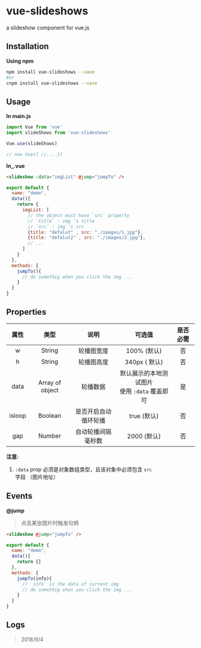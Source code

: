 # vue-slideshows
a  slideshow component for vue.js 

## Installation
**Using npm**
``` bash
npm install vue-slideshows --save
#or
cnpm install vue-slideshows --save
```

## Usage
**In main.js**
``` js
import Vue from 'vue'
import slideShows from 'vue-slideshows'

Vue.use(slideShows)

// new Vue({ //... })

```

**In_.vue**

``` html
<slideshow :data="imgList" @jump="jumpTo" />
```

``` js
export default {
  name: "demo",
  data(){
    return {
      imgList: [
        // the object must have `src` property
        // `title` : img 's title
        // `src` : img 's src
        {title: "defalut" , src: "./images/1.jpg"},
        {title: "defalut2" , src: "./images/2.jpg"},
        // ...
      ]
    }
  },
  methods: {
    jumpTo(){
      // do somethig when you click the img ...
    }
  }
}
```

## Properties
| 属性 | 类型 | 说明 | 可选值 | 是否必需 |
| :----: | :----: | :----: | :----: | :----: |
| w | String | 轮播图宽度 | 100% (默认) | 否 |
| h | String | 轮播图高度 | 340px ( 默认) | 否 |
| data | Array of object | 轮播数据 | 默认展示的本地测试图片 </br> 使用 `:data` 覆盖即可 | 是 |
| isloop | Boolean | 是否开启自动循环轮播 | true (默认) | 否 |
| gap | Number | 自动轮播间隔毫秒数 | 2000 (默认) | 否 |

**注意:**
1. `:data` prop 必须是对象数组类型，且该对象中必须包含 `src` 字段 （图片地址）


## Events
**@jump**
> 点击某张图片时触发句柄

``` html
<slideshow @jump="jumpTo" />
```

``` js
export default {
  name: "demo",
  data(){
    return {}
  },
  methods: {
    jumpTo(info){
      // `info` is the data of current img
      // do somethig when you click the img ...
    }
  }
}
```

## Logs
> 2018/9/4
